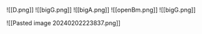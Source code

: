 ![[D.png]]
![[bigG.png]]
![[bigA.png]]
![[openBm.png]]
![[bigG.png]]


![[Pasted image 20240202223837.png]]

 